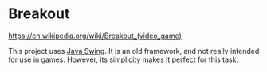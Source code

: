 # Breakout
https://en.wikipedia.org/wiki/Breakout_(video_game)

This project uses [Java Swing](https://www.javatpoint.com/java-swing). It is an old framework, and not really intended for use in games. However, its simplicity makes it perfect for this task.